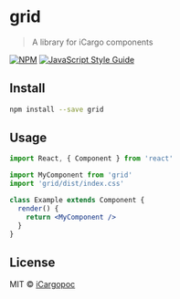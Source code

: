 # grid

> A library for iCargo components

[![NPM](https://img.shields.io/npm/v/grid.svg)](https://www.npmjs.com/package/grid) [![JavaScript Style Guide](https://img.shields.io/badge/code_style-standard-brightgreen.svg)](https://standardjs.com)

## Install

```bash
npm install --save grid
```

## Usage

```jsx
import React, { Component } from 'react'

import MyComponent from 'grid'
import 'grid/dist/index.css'

class Example extends Component {
  render() {
    return <MyComponent />
  }
}
```

## License

MIT © [iCargopoc](https://github.com/iCargopoc)
